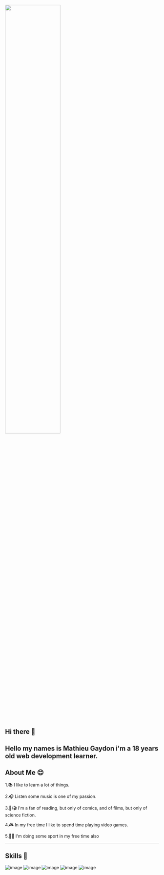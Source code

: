 <img height="60%"
  align="center"
  src="https://media.arcinfo.ch/media/image/98/base/NASA_galaxy%20stars.jpg"
/>
## Hi there 👋
Hello my names is Mathieu Gaydon i'm a 18 years old web development learner.
---
## About Me 😊
1.📚 I like to learn a lot of things.

2.🎧 Listen some music is one of my passion.

3.📖/🎬 I'm a fan of reading, but only of comics, and of films, but only of science fiction. 

4.🎮 In my free time I like to spend time playing video games.

5.🏋️‍♀️ I'm doing some sport in my free time also

---
## Skills 🔧
![image](https://github.com/user-attachments/assets/6c08ab08-4a19-4d9a-95e5-1115d633fd8f)
![image](https://github.com/user-attachments/assets/2a248ba7-11bb-48b7-9ebb-914427c60ba9)
![image](https://github.com/user-attachments/assets/34c97c07-c17f-4fb5-9654-ac98c22136ed)
![image](https://github.com/user-attachments/assets/c80c8484-8f9d-453a-814f-9bbeb952a3e3)
![image](https://github.com/user-attachments/assets/e6c27362-4f98-4426-b1d0-1c0aca86efa6)




